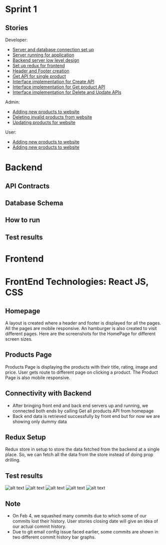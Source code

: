# Sprint 1 


## Stories
Developer:
- [Server and database connection set up](https://github.com/Pratiksha96/ecommerce-website/issues/3)
- [Server running for application](https://github.com/Pratiksha96/ecommerce-website/issues/4)
- [Backend server low level design](https://github.com/Pratiksha96/ecommerce-website/issues/5)
- [Set up redux for frontend](https://github.com/Pratiksha96/ecommerce-website/issues/9)
- [Header and Footer creation](https://github.com/Pratiksha96/ecommerce-website/issues/14)
- [Get API for single product](https://github.com/Pratiksha96/ecommerce-website/issues/27)
- [Interface implementation for Create API](https://github.com/Pratiksha96/ecommerce-website/issues/29)
- [Interface implementation for Get product API](https://github.com/Pratiksha96/ecommerce-website/issues/32)
- [Interface implementation for Delete and Update APIs](https://github.com/Pratiksha96/ecommerce-website/issues/33)

Admin:
- [Adding new products to website](https://github.com/Pratiksha96/ecommerce-website/issues/7)
- [Deleting invalid products from website](https://github.com/Pratiksha96/ecommerce-website/issues/10)
- [Updating products for website](https://github.com/Pratiksha96/ecommerce-website/issues/11)

User:
- [Adding new products to website](https://github.com/Pratiksha96/ecommerce-website/issues/8)
- [Adding new products to website](https://github.com/Pratiksha96/ecommerce-website/issues/18)


# Backend

## API Contracts 
## Database Schema
## How to run
## Test results

# Frontend 
# FrontEnd Technologies: React JS, CSS

## Homepage
A layout is created where a header and footer is displayed for all the pages. All the pages are mobile responsive. An hamburger is also created to visit different pages.
Here are the screenshots for the HomePage for different screen sizes.

## Products Page
Products Page is displaying the products with their title, rating, image and price. User gets route to different page on clicking a product. The Product Page is also mobile responsive.

## Connectivity with Backend
- After bringing front end and back end servers up and running, we connected both ends by calling Get all products API from homepage
- Back end data is retrieved successfully by front end but for now we are showing only dummy data 
## Redux Setup
Redux store in setup to store the data fetched from the backend at a single place. So, we can fetch all the data from the store instead of doing prop drilling.
## Test results 
![alt text](https://github.com/Pratiksha96/ecommerce-website/blob/sprint1/sprintImages/homepage.png?raw=true)
![alt text](https://github.com/Pratiksha96/ecommerce-website/blob/sprint1/sprintImages/ProductsPage.png?raw=true)
![alt text](https://github.com/Pratiksha96/ecommerce-website/blob/sprint1/sprintImages/MobileResponsive.png?raw=true)
![alt text](https://github.com/Pratiksha96/ecommerce-website/blob/sprint1/sprintImages/Hamburger.png?raw=true)
![alt text](https://github.com/Pratiksha96/ecommerce-website/blob/sprint1/sprintImages/Footer.png?raw=true)

## Note
- On Feb 4, we squashed many commits due to which some of our commits lost their history. User stories closing date will give an idea of our actual commit history.
- Due to git email config issue faced earlier, some commits are shown in two different commit history bar graphs.
